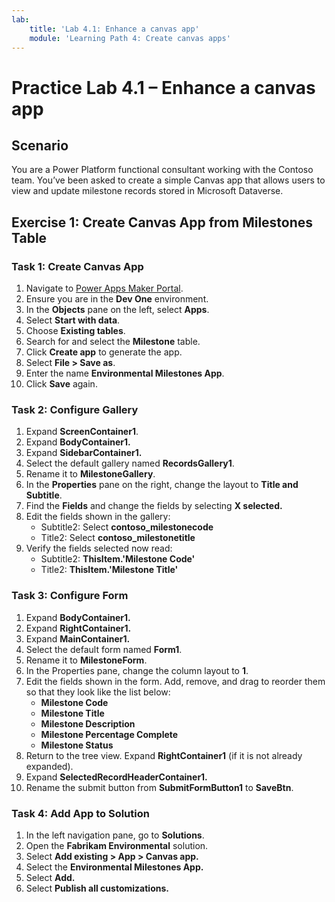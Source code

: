 ```yaml
---
lab:
    title: 'Lab 4.1: Enhance a canvas app'
    module: 'Learning Path 4: Create canvas apps'
---
```


# Practice Lab 4.1 – Enhance a canvas app

## Scenario  
You are a Power Platform functional consultant working with the Contoso team. You’ve been asked to create a simple Canvas app that allows users to view and update milestone records stored in Microsoft Dataverse.

## Exercise 1: Create Canvas App from Milestones Table

### Task 1: Create Canvas App
1. Navigate to [Power Apps Maker Portal](https://make.powerapps.com).
2. Ensure you are in the **Dev One** environment.
3. In the **Objects** pane on the left, select **Apps**.
4. Select **Start with data**.
5. Choose **Existing tables**.
6. Search for and select the **Milestone** table.
7. Click **Create app** to generate the app.
8. Select **File > Save as**.
9. Enter the name **Environmental Milestones App**.
10. Click **Save** again.

### Task 2: Configure Gallery
1. Expand **ScreenContainer1**.
2. Expand **BodyContainer1.**
3. Expand **SidebarContainer1.**
4. Select the default gallery named **RecordsGallery1**.
5. Rename it to **MilestoneGallery**.
6. In the **Properties** pane on the right, change the layout to **Title and Subtitle**.
7. Find the **Fields** and change the fields by selecting **X selected.**
8. Edit the fields shown in the gallery:
   - Subtitle2: Select **contoso_milestonecode**
   - Title2: Select **contoso_milestonetitle**
9. Verify the fields selected now read:
    - Subtitle2: **ThisItem.'Milestone Code'**
    - Title2: **ThisItem.'Milestone Title'**

### Task 3: Configure Form
1. Expand **BodyContainer1.**
2. Expand **RightContainer1.**
3. Expand **MainContainer1.**
5. Select the default form named **Form1**.
6. Rename it to **MilestoneForm**.
7. In the Properties pane, change the column layout to **1**.
8. Edit the fields shown in the form. Add, remove, and drag to reorder them so that they look like the list below:
   - **Milestone Code**
   - **Milestone Title**
   - **Milestone Description**
   - **Milestone Percentage Complete**
   - **Milestone Status**
9. Return to the tree view. Expand **RightContainer1** (if it is not already expanded).
10. Expand **SelectedRecordHeaderContainer1.**
12. Rename the submit button from **SubmitFormButton1** to **SaveBtn**.

### Task 4: Add App to Solution
1. In the left navigation pane, go to **Solutions**.
2. Open the **Fabrikam Environmental** solution.
3. Select **Add existing > App > Canvas app.**
4. Select the **Environmental Milestones App.**
5. Select **Add.**
6. Select **Publish all customizations.**